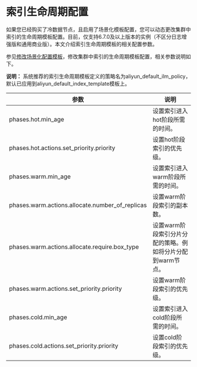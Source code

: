 # 索引生命周期配置

如果您已经购买了冷数据节点，且启用了场景化模板配置，您可以动态更改集群中索引的生命周期模板配置。目前，仅支持6.7.0及以上版本的实例（不区分日志增强版和通用商业版）。本文介绍索引生命周期模板的相关配置参数。

参见[修改场景化配置模板](/intl.zh-CN/Elasticsearch/ES集群配置/场景化配置/修改场景化配置模板.md)，修改集群中索引的生命周期模板配置，相关参数说明如下。

**说明：** 系统推荐的索引生命周期模板定义的策略名为aliyun\_default\_ilm\_policy，默认已应用到aliyun\_default\_index\_template模板上。

|参数|说明|
|--|--|
|phases.hot.min\_age|设置索引进入hot阶段所需的时间。|
|phases.hot.actions.set\_priority.priority|设置hot阶段索引的优先级。|
|phases.warm.min\_age|设置索引进入warm阶段所需的时间。|
|phases.warm.actions.allocate.number\_of\_replicas|设置warm阶段索引的副本数。|
|phases.warm.actions.allocate.require.box\_type|设置warm阶段索引分片分配的策略。例如将分片分配到warm节点。|
|phases.warm.actions.set\_priority.priority|设置warm阶段索引的优先级。|
|phases.cold.min\_age|设置索引进入cold阶段所需的时间。|
|phases.cold.actions.set\_priority.priority|设置cold阶段索引的优先级。|

